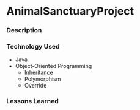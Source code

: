 # AnimalSanctuaryProject
### Description
### Technology Used
* Java
* Object-Oriented Programming
  * Inheritance
  * Polymorphism
  * Override 
  
### Lessons Learned
